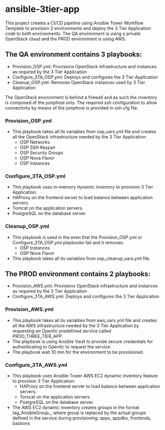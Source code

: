 # ansible-3tier-app
This project creates a CI/CD pipeline using Ansible Tower Workflow Template to provision 2 environments and deploy the 3 Tier Application code to both environments.
The QA environment is using a private OpenStack cloud and the PROD environment is using AWS.

## The QA environment contains 3 playbooks:
  * Provision_OSP.yml: Provisions OpenStack infrastructure and instances as required by the 3 Tier Application
  * Configure_3TA_OSP.yml: Deploys and configures the 3 Tier Application
  * Cleanup_OSP.yml: Removes OpenStack instances used by 3 Tier Application

The OpenStack environment is behind a firewall and as such the inventory is composed of the jumphost only. The required ssh configuration to allow connectivity by means of the jumphost is provided in ssh.cfg file.

### Provision_OSP.yml
* This playbook takes all its variables from osp_vars.yml file and creates all the OpenStack infrastructure needed by the 3 Tier Application:
  * OSP Networks
  * OSP SSH Keypair
  * OSP Security Groups
  * OSP Nova Flavor
  * OSP Instances

### Configure_3TA_OSP.yml
* This playbook uses in-memory dynamic inventory to provision 3 Tier Application:
* HAProxy on the frontend server to load balance between application servers.
* Tomcat on the application servers.
* PostgreSQL on the database server.

### Cleanup_OSP.yml
* This playbook is used in the even that the Provision_OSP.yml or Configure_3TA_OSP.yml playbooks fail and it removes:
  * OSP Instances
  * OSP Nova Flavor
* This playbook takes all its variables from osp_cleanup_vars.yml file.

## The PROD environment contains 2 playbooks:
  * Provision_AWS.yml: Provisions OpenStack infrastructure and instances as required by the 3 Tier Application
  * Configure_3TA_AWS.yml: Deploys and configures the 3 Tier Application

### Provision_AWS.yml
* This playbook takes all its variables from aws_vars.yml file and creates all the AWS infrastructure needed by the 3 Tier Application by requesting an Opentlc predefined service called PROD_THREE_TIER_APP.
* The playbook is using Ansible Vault to provide secure credentials for authenticating to Opentlc to request the service.
* The playbook wait 10 min for the environment to be provisioned.

### Configure_3TA_AWS.yml
* This playbook uses Ansible Tower AWS EC2 dynamic inventory feature to provision 3 Tier Application:
  * HAProxy on the frontend server to load balance between application servers.
  * Tomcat on the application servers.
  * PostgreSQL on the database server.
* The AWS EC2 dynamic inventory creates groups in the format tag_AnsibleGroup_<group>, where group is replaced by the actual groups defined in the service during provisioning: apps, appdbs, frontends, bastions
